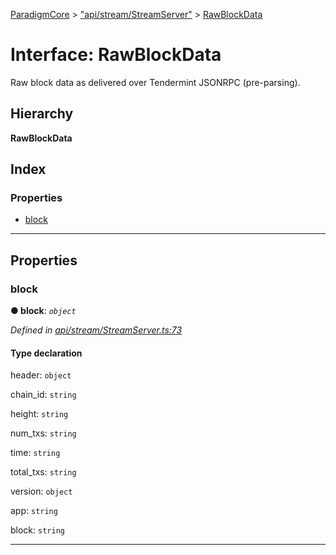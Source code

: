 [ParadigmCore](../README.md) > ["api/stream/StreamServer"](../modules/_api_stream_streamserver_.md) > [RawBlockData](../interfaces/_api_stream_streamserver_.rawblockdata.md)

# Interface: RawBlockData

Raw block data as delivered over Tendermint JSONRPC (pre-parsing).

## Hierarchy

**RawBlockData**

## Index

### Properties

* [block](_api_stream_streamserver_.rawblockdata.md#block)

---

## Properties

<a id="block"></a>

###  block

**● block**: *`object`*

*Defined in [api/stream/StreamServer.ts:73](https://github.com/paradigmfoundation/paradigmcore/blob/f520b2a/src/api/stream/StreamServer.ts#L73)*

#### Type declaration

 header: `object`

 chain_id: `string`

 height: `string`

 num_txs: `string`

 time: `string`

 total_txs: `string`

 version: `object`

 app: `string`

 block: `string`

___

